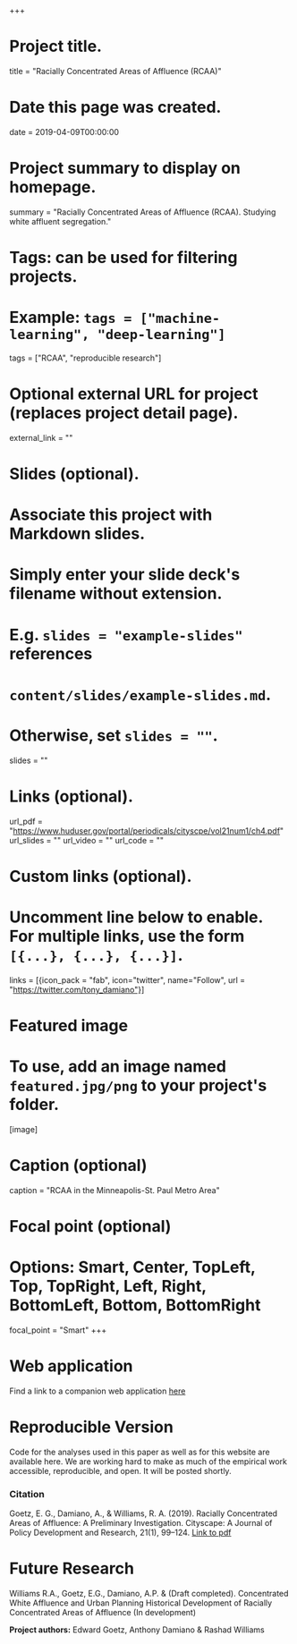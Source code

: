 +++
# Project title.
title = "Racially Concentrated Areas of Affluence (RCAA)"

# Date this page was created.
date = 2019-04-09T00:00:00

# Project summary to display on homepage.
summary = "Racially Concentrated Areas of Affluence (RCAA). Studying white affluent segregation."

# Tags: can be used for filtering projects.
# Example: `tags = ["machine-learning", "deep-learning"]`
tags = ["RCAA", "reproducible research"]

# Optional external URL for project (replaces project detail page).
external_link = ""

# Slides (optional).
#   Associate this project with Markdown slides.
#   Simply enter your slide deck's filename without extension.
#   E.g. `slides = "example-slides"` references 
#   `content/slides/example-slides.md`.
#   Otherwise, set `slides = ""`.
slides = ""

# Links (optional).
url_pdf = "https://www.huduser.gov/portal/periodicals/cityscpe/vol21num1/ch4.pdf"
url_slides = ""
url_video = ""
url_code = ""

# Custom links (optional).
#   Uncomment line below to enable. For multiple links, use the form `[{...}, {...}, {...}]`.
links = [{icon_pack = "fab", icon="twitter", name="Follow", url = "https://twitter.com/tony_damiano"}]

# Featured image
# To use, add an image named `featured.jpg/png` to your project's folder. 
[image]
  # Caption (optional)
  caption = "RCAA in the Minneapolis-St. Paul Metro Area"
  
  # Focal point (optional)
  # Options: Smart, Center, TopLeft, Top, TopRight, Left, Right, BottomLeft, Bottom, BottomRight
  focal_point = "Smart"
+++

# Web application

Find a link to a companion web application [here](https://tonydamiano.shinyapps.io/rcaa/)

# Reproducible Version

Code for the analyses used in this paper as well as for this website are available here. We are working hard to make as much of the empirical work accessible, reproducible, and open. It will be posted shortly. 

### Citation

Goetz, E. G., Damiano, A., & Williams, R. A. (2019). Racially Concentrated Areas of Affluence: A Preliminary Investigation. Cityscape: A Journal of Policy Development and Research, 21(1), 99–124. [Link to pdf](https://www.huduser.gov/portal/periodicals/cityscpe/vol21num1/ch4.pdf)

# Future Research
Williams R.A., Goetz, E.G., Damiano, A.P. & (Draft completed). Concentrated White Affluence and Urban Planning
Historical Development of Racially Concentrated Areas of Affluence (In development)

__Project authors:__ Edward Goetz, Anthony Damiano & Rashad Williams
